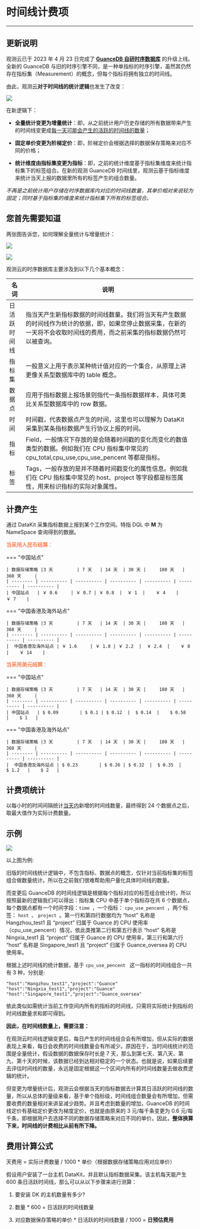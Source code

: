 # 时间线计费项

---

## 更新说明

观测云已于 2023 年 4 月 23 日完成了 **[GuanceDB 自研时序数据库](./gauncedb.md)** 的升级上线。全新的 GuanceDB 与旧的时序引擎不同，是一种单指标的时序引擎，虽然其仍然存在指标集（Measurement）的概念，但每个指标将拥有独立的时间线。

由此，观测云**对于时间线的统计逻辑**也发生了改变：

![](../img/timeline-1.png)

在新逻辑下：

- **全量统计变更为增量统计**：即，从之前统计用户历史存储的所有数据带来产生的时间线变更成<u>每一天可能会产生的活跃的时间线的数量</u>；  
                     
- **固定单价变更为阶梯定价**：即，阶梯定价会根据选择的数据保存策略来对应不同的价格；   
      
- **统计维度由指标集变更为指标**：即，之前的统计维度基于指标集维度来统计指标集下的标签组合。在新的观测 GuanceDB 时间线里，观测云基于指标维度来统计当天上报的数据里所有的标签产生的组合数量。

*不再是之前统计用户存储在时序数据库内对应的时间线数量，其单价相对来说较为固定；同时基于指标集的维度来统计指标集下所有的标签组合。*

## 您首先需要知道

两张图告诉您，如何理解全量统计与增量统计：

![](../img/all.png)

![](../img/add.png)

观测云的时序数据库主要涉及到以下几个基本概念：

| 名词   | 说明 |
| -------- | ---------- |
| 日活跃时间线 | 指当天产生新指标数据的时间线数量。我们将当天有产生数据的时间线作为统计的依据，即，如果您停止数据采集，在新的一天将不会收取时间线的费用，而之前采集的指标数据仍然可以被查询。 |
| 指标集   | 一般意义上用于表示某种统计值对应的一个集合，从原理上讲更像关系型数据库中的 table 概念。 |
| 数据点   | 应用于指标数据上报场景则指代一条指标数据样本，具体可类比关系型数据库中的 row 数据。 |
| 时间   | 时间戳，代表数据点产生的时间，这里也可以理解为 DataKit 采集到某条指标数据产生行协议上报的时间。 |
| 指标   | Field，一般情况下存放的是会随着时间戳的变化而变化的数值类型的数据。例如我们在 CPU 指标集中常见的 cpu_total,cpu_use,cpu_use_pencent 等都是指标。 |
| 标签   | Tags，一般存放的是并不随着时间戳变化的属性信息。例如我们在 CPU 指标集中常见的 host、project 等字段都是标签属性，用来标识指标的实际对象属性。 |

## 计费产生

通过 DataKit 采集指标数据上报到某个工作空间。特指 DQL 中 **M** 为 NameSpace 查询得到的数据。


<font color=coral>**当采用人民币结算**：</font>

<div class="grid" markdown>

=== "中国站点"

    | 数据存储策略 |3 天         | 7 天   | 14 天  | 30 天 |     180 天   |    360 天     |
    | -------- | ---------- | ---------- | ---------- | ---------- | ---------- | ---------- |
    | 中国站点   | ￥ 0.6     | ￥ 0.7 | ￥ 0.8  |  ￥ 1  |    ￥ 4    |    ￥ 7    |

=== "中国香港及海外站点"

    | 数据存储策略 |3 天         | 7 天   | 14 天  | 30 天 |     180 天   |    360 天     |
    | -------- | ---------- | ---------- | ---------- | ---------- | ---------- | ---------- |
    |  中国香港及海外站点 | ￥ 1.6     | ￥ 1.8 | ￥ 2.2  |  ￥ 2.4  |    ￥ 8    |    ￥ 14    |

</div>


<font color=coral>**当采用美元结算**：</font>

<div class="grid" markdown>

=== "中国站点"

    | 数据存储策略 |3 天         | 7 天   | 14 天  | 30 天 |     180 天   |    360 天     |
    | -------- | ---------- | ---------- | ---------- | ---------- | ---------- | ---------- |
    | 中国站点   | $ 0.09        | $ 0.1 | $ 0.12  |  $ 0.14  |    $ 0.58   |    $ 1   |

=== "中国香港及海外站点"

    | 数据存储策略 |3 天         | 7 天   | 14 天  | 30 天 |     180 天   |    360 天     |
    | -------- | ---------- | ---------- | ---------- | ---------- | ---------- | ---------- |
    |  中国香港及海外站点 | $ 0.23        | $ 0.26 | $ 0.32  |  $ 0.35  |    $ 1.2   |    $ 2   |

</div>



## 计费项统计

以每小时的时间间隔统计<u>当天内</u>新增的时间线数量，最终得到 24 个数据点之后，取最大值作为实际计费数量。

## 示例

![](../img/timeline-2.png)

以上图为例:

旧版的时间线统计逻辑中，不包含指标、数据点的概念，仅针对当前指标集的标签组合做数量统计。所以在之前我们很难帮助用户量化具体时间线的数量。

而变更后 GuanceDB 的时间线逻辑是根据每个指标对应的标签组合统计的，所以按照最新的逻辑我们可以得出：指标集 CPU 中基于单个指标存在共 6 个数据点，每个数据点都有一个时间字段：`time `，一个指标： `cpu_use_pencent `，两个标签： `host `、 `project `。第一行和第四行数据均为 “host” 名称是 Hangzhou_test1 且 “project” 归属于 Guance 的 CPU 使用率（cpu_use_pencent）情况，依此类推第二行和第五行表示 “host” 名称是 Ningxia_test1 且 “project” 归属于 Guance 的 CPU 使用率，第三行和第六行 “host” 名称是 Singapore_test1 且 “project” 归属于 Guance_oversea 的 CPU 使用率。

根据上述时间线的统计数据，基于  `cpu_use_pencent ` 这一指标的时间线组合一共有 3 种，分别是:

`"host":"Hangzhou_test1","project":"Guance"`      
`"host":"Ningxia_test1","project":"Guance"`       
`"host":"Singapore_test1","project":"Guance_oversea"`       

依此类似如需统计当前工作空间内所有的指标的时间线，只需将实际统计到指标的时间线数量求和即可得到。

**因此，在时间线数量上，需要注意：**

在观测云时间线逻辑变更后，每日产生的时间线组合会有所增加，但从实际的数据表现上来看，每日会收费的时间线数量会有所减少。原因在于，当时间线统计的范围是全量统计，假设数据的数据保存时长是 7 天，那么到第七天、第八天、第九、第十天的时候，该数据已经到达相对稳定的一个状态。也就是说，如果后续要去评估时间线的数量，永远是固定根据这一个区间内所有的时间线数量去做收费逻辑的统计。

但变更为增量统计后，观测云会根据当天的指标数据去计算其日活跃的时间线的数量，所以从总体的量级来看，基于单个指标级，时间线组合数量会有所增加，但需要收费的数量相对来讲呈减少趋势。并且考虑到数量的增加，GuanceDB 的时间线定价有基础定价更改为梯度定价，也就是由原来的 3 元/每千条变更为 0.6 元/每千条，即根据用户去选择不同的数据存储策略来对应不同的单价。因此，**整体换算下来，时间线的计费相比从前有所下降。**

## 费用计算公式

天费用 = 实际计费数量 / 1000 * 单价（根据数据存储策略应用对应单价）


假设用户安装了一台主机 DataKit，并且默认指标数据采集。该主机每天能产生 600 条日活跃时间线，那么可以从以下步骤来进行测算：

1. 要安装 DK 的主机数量有多少?    

2. 数量 * 600 = 日活跃的时间线数量 
   
3. 对应数据保存策略的单价 * 日活跃的时间线数量 / 1000 = **日预估费用**
